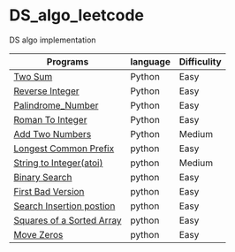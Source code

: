# DS_algo_leetcode
DS algo implementation 

|  **Programs**        |    language       |    Difficulity  |
|----------------------|-------------------|-----------------|
| [Two Sum](https://github.com/chakrabortysayantan699/DS_algo_leetcode/blob/main/Python/Two_Sum.py)| Python   |  Easy           |
| [Reverse Integer](https://github.com/chakrabortysayantan699/DS_algo_leetcode/blob/main/Python/Reverse_Integer.py)|Python| Easy   |
| [Palindrome_Number](https://github.com/chakrabortysayantan699/Algo_leetcode/blob/main/Python/Palindrome_Number.py)|Python| Easy  |
| [Roman To Integer](https://github.com/chakrabortysayantan699/Algo_leetcode/blob/main/Python/RomanToInteger.py)|Python|Easy|
| [Add Two Numbers](https://github.com/chakrabortysayantan699/Algo_leetcode/blob/main/Python/Add_Two_Numbers.md)|Python|Medium|
|[Longest Common Prefix](https://github.com/chakrabortysayantan699/Algo_leetcode/blob/main/Python/Longest_common_prefix.md)|python|Easy|
|[String to Integer(atoi)](https://github.com/chakrabortysayantan699/Algo_leetcode/blob/main/Python/String_Integer.md)|python|Medium|
|[Binary Search](https://github.com/chakrabortysayantan699/Algo_leetcode/blob/main/Python/Binary_Search.md)|python|Easy|
|[First Bad Version](https://github.com/chakrabortysayantan699/Algo_leetcode/blob/main/Python/First_bad_version.md)|python|Easy|
|[Search Insertion postion](https://github.com/chakrabortysayantan699/Algo_leetcode/blob/main/Python/Search_insertion_postion.md)|python|Easy|
|[Squares of a Sorted Array](https://github.com/chakrabortysayantan699/Algo_leetcode/blob/main/Python/Squares_of_Sorted_array.md)|python|Easy|
|[Move Zeros](https://github.com/chakrabortysayantan699/Algo_leetcode/blob/main/Python/Moving_zeros.md)|python|Easy|
